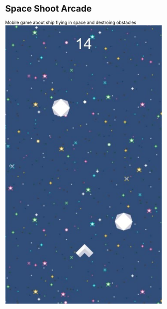 # Space Shoot Arcade
Mobile game about ship flying in space and destroing obstacles
![Screenshot](screenshot.jpg)


